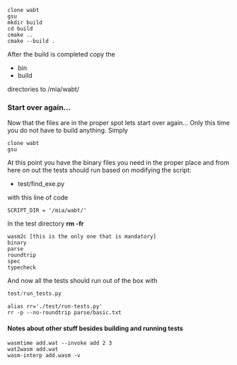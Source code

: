 
```
clone wabt
gsu
mkdir build
cd build
cmake ..
cmake --build .
```

After the build is completed copy the

  * bin
  * build

directories to /mia/wabt/

### Start over again...

Now that the files are in the proper spot lets start over again... Only this time you do not have to build anything.  Simply

```
clone wabt
gsu
```

At this point you have the binary files you need in the proper
place and from here on out the tests should run based on modifying the script:

 * test/find_exe.py

with this line of code

```
SCRIPT_DIR = '/mia/wabt/'
```

In the test directory **rm -fr**

```
wasm2c [this is the only one that is mandatory]
binary
parse
roundtrip
spec
typecheck
```

And now all the tests should run out of the box with

```python
test/run_tests.py
```

```
alias rr='./test/run-tests.py'
rr -p --no-roundtrip parse/basic.txt
```

#### Notes about other stuff besides building and running tests

```shell
wasmtime add.wat --invoke add 2 3
wat2wasm add.wat
wasm-interp add.wasm -v
```

